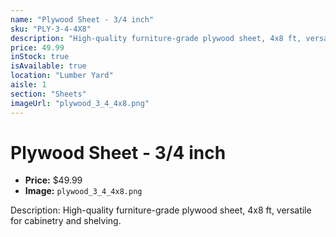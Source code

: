 ```yaml
---
name: "Plywood Sheet - 3/4 inch"
sku: "PLY-3-4-4X8"
description: "High-quality furniture-grade plywood sheet, 4x8 ft, versatile for cabinetry and shelving."
price: 49.99
inStock: true
isAvailable: true
location: "Lumber Yard"
aisle: 1
section: "Sheets"
imageUrl: "plywood_3_4_4x8.png"
---
```


# Plywood Sheet - 3/4 inch

- **Price:** $49.99
- **Image:** `plywood_3_4_4x8.png`

Description: High-quality furniture-grade plywood sheet, 4x8 ft, versatile for cabinetry and shelving.
